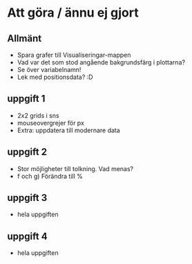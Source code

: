 # Att göra / ännu ej gjort

## Allmänt
- Spara grafer till Visualiseringar-mappen
- Vad var det som stod angående bakgrundsfärg i plottarna?
- Se över variabelnamn!
- Lek med positionsdata? :D

## uppgift 1
- 2x2 grids i sns
- mouseovergrejer för px
- Extra: uppdatera till modernare data

## uppgift 2
- Stor möjligheter till tolkning. Vad menas?
- f och g) Förändra till %

## uppgift 3
- hela uppgiften

## uppgift 4
- hela uppgiften